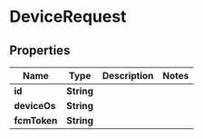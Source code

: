 
# DeviceRequest

## Properties
Name | Type | Description | Notes
------------ | ------------- | ------------- | -------------
**id** | **String** |  | 
**deviceOs** | **String** |  | 
**fcmToken** | **String** |  | 



